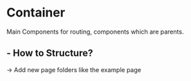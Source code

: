 # Container
Main Components for routing, components which are parents.

## - How to Structure?
 -> Add new page folders like the example page